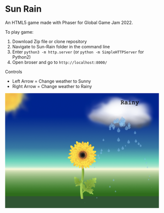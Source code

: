 # Sun Rain
An HTML5 game made with Phaser for Global Game Jam 2022.

To play game:
1. Download Zip file or clone repository
2. Navigate to Sun-Rain folder in the command line
3. Enter `python3 -m http.server` (or `python -m SimpleHTTPServer` for Python2)
4. Open broser and go to `http://localhost:8000/`

Controls
- Left Arrow = Change weather to Sunny
- Right Arrow = Change weather to Rainy

![Screenshot](https://github.com/josephclaymiller/Sun-Rain/blob/main/sun_rain_screenshot3.png)
